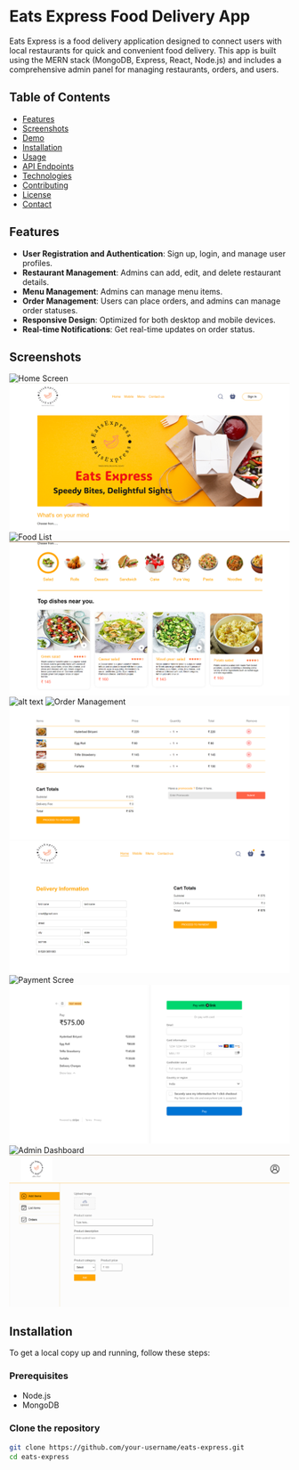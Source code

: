 # Eats Express Food Delivery App

Eats Express is a food delivery application designed to connect users with local restaurants for quick and convenient food delivery. This app is built using the MERN stack (MongoDB, Express, React, Node.js) and includes a comprehensive admin panel for managing restaurants, orders, and users.

## Table of Contents

- [Features](#features)
- [Screenshots](#screenshots)
- [Demo](#demo)
- [Installation](#installation)
- [Usage](#usage)
- [API Endpoints](#api-endpoints)
- [Technologies](#technologies)
- [Contributing](#contributing)
- [License](#license)
- [Contact](#contact)

## Features

- **User Registration and Authentication**: Sign up, login, and manage user profiles.
- **Restaurant Management**: Admins can add, edit, and delete restaurant details.
- **Menu Management**: Admins can manage menu items.
- **Order Management**: Users can place orders, and admins can manage order statuses.
- **Responsive Design**: Optimized for both desktop and mobile devices.
- **Real-time Notifications**: Get real-time updates on order status.

## Screenshots

<!-- Include screenshots of the app -->

![Home Screen](screenshots/home.png)
![alt text](image.png)
![Food List](screenshots/restaurants.png)
![alt text](image-1.png)
![alt text](image-2.png)
![Order Management](screenshots/orders.png)
![alt text](image-3.png)
![alt text](image-4.png)
![Payment Scree](screenshot/payements.png)
![alt text](image-5.png)
![Admin Dashboard](screenshots/admin-dashboard.png)
![alt text](image-6.png)

## Installation

To get a local copy up and running, follow these steps:

### Prerequisites

- Node.js
- MongoDB

### Clone the repository

```bash
git clone https://github.com/your-username/eats-express.git
cd eats-express
```
